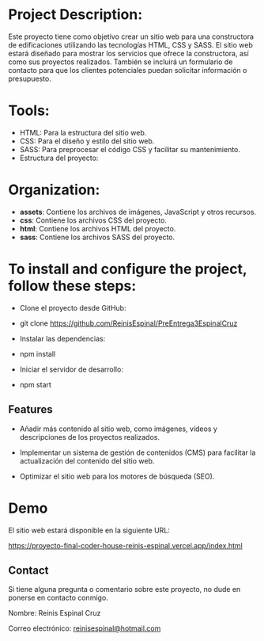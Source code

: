 # Project Description:

Este proyecto tiene como objetivo crear un sitio web para una constructora de edificaciones utilizando las tecnologías HTML, CSS y SASS. El sitio web estará diseñado para mostrar los servicios que ofrece la constructora, así como sus proyectos realizados. También se incluirá un formulario de contacto para que los clientes potenciales puedan solicitar información o presupuesto.

# Tools:

- HTML: Para la estructura del sitio web.
- CSS: Para el diseño y estilo del sitio web.
- SASS: Para preprocesar el código CSS y facilitar su mantenimiento.
- Estructura del proyecto:

# Organization:

- **assets**: Contiene los archivos de imágenes, JavaScript y otros recursos.
- **css**: Contiene los archivos CSS del proyecto.
- **html**: Contiene los archivos HTML del proyecto.
- **sass**: Contiene los archivos SASS del proyecto.
# To install and configure the project, follow these steps:

- Clone el proyecto desde GitHub:

- git clone
https://github.com/ReinisEspinal/PreEntrega3EspinalCruz

- Instalar las dependencias:

- npm install

- Iniciar el servidor de desarrollo:

- npm start
## Features

- Añadir más contenido al sitio web, como imágenes, vídeos y descripciones de los proyectos realizados.

- Implementar un sistema de gestión de contenidos (CMS) para facilitar la actualización del contenido del sitio web.

- Optimizar el sitio web para los motores de búsqueda (SEO).
# Demo

El sitio web estará disponible en la siguiente URL:

https://proyecto-final-coder-house-reinis-espinal.vercel.app/index.html

## Contact
Si tiene alguna pregunta o comentario sobre este proyecto, no dude en ponerse en contacto conmigo.

Nombre: Reinis Espinal Cruz

Correo electrónico: reinisespinal@hotmail.com
